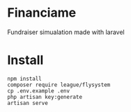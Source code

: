 # Financiame
Fundraiser simualation made with laravel 

# Install

```
npm install
composer require league/flysystem
cp .env.example .env
php artisan key:generate
artisan serve

```

